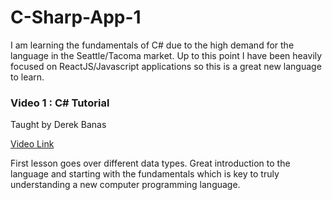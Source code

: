 # C-Sharp-App-1

I am learning the fundamentals of C# due to the high demand for the language in the Seattle/Tacoma market.  Up to this point I have been heavily focused on ReactJS/Javascript applications so this is a great new language to learn. 

### Video 1 : C# Tutorial
Taught by Derek Banas

[Video Link](https://www.youtube.com/watch?v=0p0JLFZj2C8&list=PLGLfVvz_LVvRX6xK1oi0reKci6ignjdSa)

First lesson goes over different data types.  Great introduction to the language and starting with the fundamentals which is key to truly understanding a new computer programming language.
